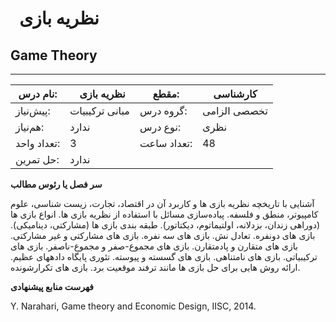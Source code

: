 # ` `نظریه بازی
## Game Theory
_______________________________________________________________________________
| نام درس:    | ` `نظریه بازی  | مقطع:       | کارشناسی     |
| ----------- | -------------- | ----------- | ------------ |
| پیش‌نیاز:   | مبانی ترکیبیات | گروه درس:   | تخصصی الزامی |
| هم‌نیاز:    | ندارد          | نوع درس:    | نظری         |
| تعداد واحد: | 3              | تعداد ساعت: | 48           |
| حل تمرین:   |  ندارد         |             |              |

**سر فصل یا رئوس مطالب**

آشنایی با تاریخچه نظریه بازی ها و کاربرد آن در اقتصاد، تجارت، زیست شناسی، علوم کامپیوتر، منطق و فلسفه. پیاده‌سازی مسائل با استفاده از نظریه بازی ها. انواع بازی ها (دوراهی زندان، بزدلانه، اولتیماتوم، دیکتاتور). طبقه بندی بازی ها (مشارکتی، دینامیکی). بازی های دونفره. تعادل نش. بازی های سه نفره. بازی های مشارکتی و غیر مشارکتی. بازی های متقارن و پادمتقارن. بازی های مجموع-صفر و مجموع-ناصفر. بازی های ترکیبیاتی. بازی های نامتناهی. بازی های گسسته و پیوسته. تئوری پایگاه دادههای عظیم. ارائه روش هایی برای حل بازی ها مانند ترفند موقعیت برد. بازی های تکرارشونده.

**فهرست منابع پیشنهادی**

Y. Narahari, Game theory and Economic Design, IISC, 2014.
